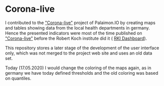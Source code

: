 # Corona-live

I contributed to the ["Corona-live"](https://corona-live.de/) project of Palaimon.IO by creating maps and tables showing data from the local health departments in germany. 
Hence the presented indicators were most of the time published on ["Corona-live"](https://corona-live.de/) before the Robert Koch institute did it ( [RKI Dashboard](https://experience.arcgis.com/experience/478220a4c454480e823b17327b2bf1d4/page/page_1/)).



This repository stores a later stage of the development of the user interface only, which was not merged to the project web site and uses an old data set.

Today (17.05.2020) I would change the coloring of the maps again, as in germany we have today defined thresholds and the old coloring was based on quantiles.

